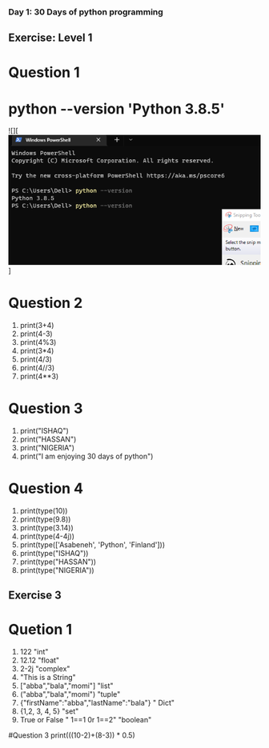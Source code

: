 ### Day 1: 30 Days of python programming
## Exercise: Level 1
# Question 1
# python --version  'Python 3.8.5'

![][![](pythonVersion.png)]


# Question 2 
1. print(3+4)
2. print(4-3)
3. print(4%3)
4. print(3*4)
5. print(4/3)
6. print(4//3)
7. print(4**3)

# Question 3
1. print("ISHAQ")
2. print("HASSAN")
3. print("NIGERIA")
4. print("I am enjoying 30 days of python")

# Question 4
1. print(type(10)) 
2. print(type(9.8)) 
3. print(type(3.14)) 
4. print(type(4-4j)) 
5. print(type(['Asabeneh', 'Python', 'Finland'])) 
6. print(type("ISHAQ"))
7. print(type("HASSAN"))
8. print(type("NIGERIA"))



## Exercise 3
# Quetion 1
1. 122 "int"
2. 12.12 "float"
3. 2-2j "complex"
4. "This is a String"
5. ["abba","bala","momi"] "list"
6. ("abba","bala","momi") "tuple"
7. {"firstName":"abba","lastName":"bala"} " Dict"
8. {1,2, 3, 4, 5} "set"
9. True or False " 1==1 0r 1==2" "boolean"

#Question 3
print(((10-2)+(8-3)) * 0.5)